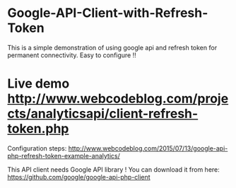 # Google-API-Client-with-Refresh-Token

This is a simple demonstration of using google api and refresh token for permanent connectivity. Easy to configure !!

# Live demo http://www.webcodeblog.com/projects/analyticsapi/client-refresh-token.php
Configuration steps: http://www.webcodeblog.com/2015/07/13/google-api-php-refresh-token-example-analytics/

This API client needs Google API library ! You can download it from here: https://github.com/google/google-api-php-client
